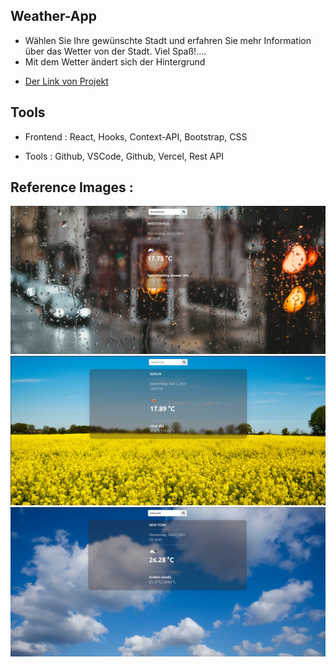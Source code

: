 ## Weather-App

- Wählen Sie Ihre gewünschte Stadt und erfahren Sie mehr Information über das Wetter von der Stadt. Viel Spaß!....
- Mit dem Wetter ändert sich der Hintergrund

* [Der Link von Projekt](https://weather-app-theta-one.vercel.app/)


## Tools

- Frontend : React, Hooks, Context-API, Bootstrap, CSS

- Tools : Github, VSCode, Github, Vercel, Rest API

## Reference Images :


  <img src="public/img/regen.png" />
  <img src="public/img/sonne.png" />
  <img src="public/img/wolke.png" />




